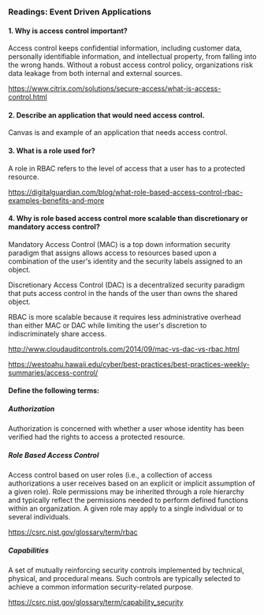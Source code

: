 ### Readings: Event Driven Applications

#### 1. Why is access control important?

Access control keeps confidential information, including customer data, personally identifiable information, and intellectual property, from falling into the wrong hands. Without a robust access control policy, organizations risk data leakage from both internal and external sources.

https://www.citrix.com/solutions/secure-access/what-is-access-control.html

#### 2. Describe an application that would need access control.

Canvas is and example of an application that needs access control.

#### 3. What is a role used for?

A role in RBAC refers to the level of access that a user has to a protected resource.

https://digitalguardian.com/blog/what-role-based-access-control-rbac-examples-benefits-and-more

#### 4. Why is role based access control more scalable than discretionary or mandatory access control?

Mandatory Access Control (MAC) is a top down information security paradigm that assigns allows access to resources based upon a combination of the user's identity and the security labels assigned to an object.

Discretionary Access Control (DAC) is a decentralized security paradigm that puts access control in the hands of the user than owns the shared object.

RBAC is more scalable because it requires less administrative overhead than either MAC or DAC while limiting the user's discretion to indiscriminately share access.

http://www.cloudauditcontrols.com/2014/09/mac-vs-dac-vs-rbac.html

https://westoahu.hawaii.edu/cyber/best-practices/best-practices-weekly-summaries/access-control/

#### Define the following terms:

##### Authorization

Authorization is concerned with whether a user whose identity has been verified had the rights to access a protected resource.

##### Role Based Access Control

Access control based on user roles (i.e., a collection of access authorizations a user receives based on an explicit or implicit assumption of a given role). Role permissions may be inherited through a role hierarchy and typically reflect the permissions needed to perform defined functions within an organization. A given role may apply to a single individual or to several individuals.

https://csrc.nist.gov/glossary/term/rbac

##### Capabilities

A set of mutually reinforcing security controls implemented by technical, physical, and procedural means. Such controls are typically selected to achieve a common information security-related purpose.

https://csrc.nist.gov/glossary/term/capability_security
